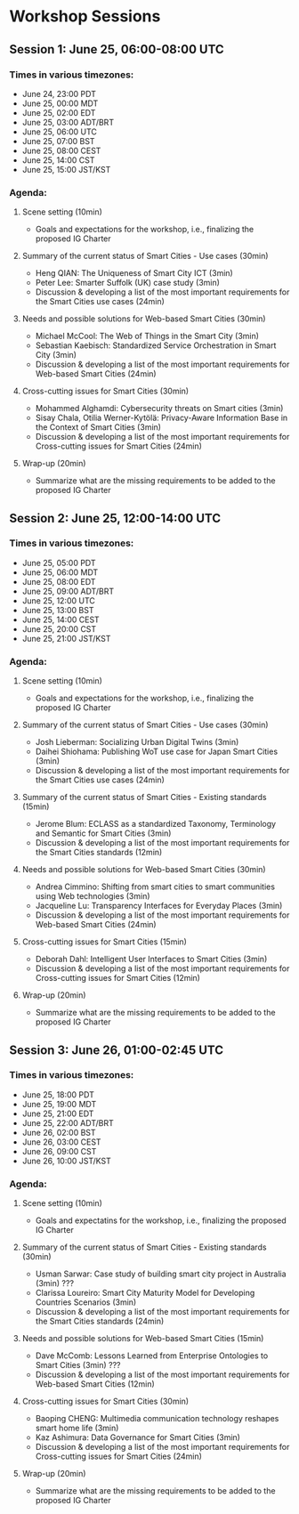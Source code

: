 # Workshop Sessions

## Session 1: June 25, 06:00-08:00 UTC

### Times in various timezones:
* June 24, 23:00 PDT
* June 25, 00:00 MDT
* June 25, 02:00 EDT
* June 25, 03:00 ADT/BRT
* June 25, 06:00 UTC
* June 25, 07:00 BST
* June 25, 08:00 CEST
* June 25, 14:00 CST
* June 25, 15:00 JST/KST

### Agenda:
1. Scene setting (10min)
    * Goals and expectations for the workshop, i.e., finalizing the proposed IG Charter

2. Summary of the current status of Smart Cities - Use cases (30min)
    * Heng QIAN: The Uniqueness of Smart City ICT (3min)
    * Peter Lee: Smarter Suffolk (UK) case study (3min)
    * Discussion & developing a list of the most important requirements for the Smart Cities use cases (24min)

3. Needs and possible solutions for Web-based Smart Cities (30min)
    * Michael McCool: The Web of Things in the Smart City (3min)
    * Sebastian Kaebisch: Standardized Service Orchestration in Smart City (3min)
    * Discussion & developing a list of the most important requirements for Web-based Smart Cities (24min)

4. Cross-cutting issues for Smart Cities (30min)
    * Mohammed Alghamdi: Cybersecurity threats on Smart cities (3min)
    * Sisay Chala, Otilia Werner-Kytölä: Privacy-Aware Information Base in the Context of Smart Cities (3min)
    * Discussion & developing a list of the most important requirements for Cross-cutting issues for Smart Cities (24min)

5. Wrap-up (20min)
    * Summarize what are the missing requirements to be added to the proposed IG Charter

## Session 2: June 25, 12:00-14:00 UTC

### Times in various timezones:
* June 25, 05:00 PDT
* June 25, 06:00 MDT
* June 25, 08:00 EDT
* June 25, 09:00 ADT/BRT
* June 25, 12:00 UTC
* June 25, 13:00 BST
* June 25, 14:00 CEST
* June 25, 20:00 CST
* June 25, 21:00 JST/KST

### Agenda:
1. Scene setting (10min)
    * Goals and expectations for the workshop, i.e., finalizing the proposed IG Charter

2. Summary of the current status of Smart Cities - Use cases (30min)
    * Josh Lieberman: Socializing Urban Digital Twins (3min)
    * Daihei Shiohama: Publishing WoT use case for Japan Smart Cities (3min)
    * Discussion & developing a list of the most important requirements for the Smart Cities use cases (24min)

3. Summary of the current status of Smart Cities - Existing standards (15min)
    * Jerome Blum: ECLASS as a standardized Taxonomy, Terminology and Semantic for Smart Cities (3min)
    * Discussion & developing a list of the most important requirements for the Smart Cities standards (12min)

4. Needs and possible solutions for Web-based Smart Cities (30min)
    * Andrea Cimmino: Shifting from smart cities to smart communities using Web technologies (3min)
    * Jacqueline Lu: Transparency Interfaces for Everyday Places (3min)
    * Discussion & developing a list of the most important requirements for Web-based Smart Cities (24min)

5. Cross-cutting issues for Smart Cities (15min)
    * Deborah Dahl: Intelligent User Interfaces to Smart Cities (3min)
    * Discussion & developing a list of the most important requirements for Cross-cutting issues for Smart Cities (12min)

6. Wrap-up (20min)
    * Summarize what are the missing requirements to be added to the proposed IG Charter

## Session 3: June 26, 01:00-02:45 UTC

### Times in various timezones:
* June 25, 18:00 PDT
* June 25, 19:00 MDT
* June 25, 21:00 EDT
* June 25, 22:00 ADT/BRT
* June 26, 02:00 BST
* June 26, 03:00 CEST
* June 26, 09:00 CST
* June 26, 10:00 JST/KST

### Agenda:
1. Scene setting (10min)
    * Goals and expectatins for the workshop, i.e., finalizing the proposed IG Charter

2. Summary of the current status of Smart Cities - Existing standards (30min)
    * Usman Sarwar: Case study of building smart city project in Australia (3min) ???
    * Clarissa Loureiro: Smart City Maturity Model for Developing Countries Scenarios (3min)
    * Discussion & developing a list of the most important requirements for the Smart Cities standards (24min)

3. Needs and possible solutions for Web-based Smart Cities (15min)
    * Dave McComb: Lessons Learned from Enterprise Ontologies to Smart Cities (3min) ???
    * Discussion & developing a list of the most important requirements for Web-based Smart Cities (12min)

4. Cross-cutting issues for Smart Cities (30min)
    * Baoping CHENG: Multimedia communication technology reshapes smart home life (3min)
    * Kaz Ashimura: Data Governance for Smart Cities (3min)
    * Discussion & developing a list of the most important requirements for Cross-cutting issues for Smart Cities (24min)

5. Wrap-up (20min)
    * Summarize what are the missing requirements to be added to the proposed IG Charter
